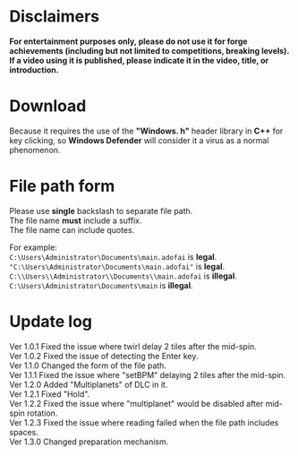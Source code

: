 # Disclaimers
**For entertainment purposes only, please do not use it for forge achievements (including but not limited to competitions, breaking levels). If a video using it is published, please indicate it in the video, title, or introduction.**
# Download
Because it requires the use of the **"Windows. h"** header library in **C++** for key clicking, so **Windows Defender** will consider it a virus as a normal phenomenon.
# File path form
Please use **single** backslash to separate file path.  
The file name **must** include a suffix.  
The file name can include quotes.

For example:  
  `C:\Users\Administrator\Documents\main.adofai` is **legal**.  
  `"C:\Users\Administrator\Documents\main.adofai"` is **legal**.  
  `C:\\Users\\Administrator\\Documents\\main.adofai` is **illegal**.  
  `C:\Users\Administrator\Documents\main` is **illegal**.
# Update log
Ver 1.0.1 Fixed the issue where twirl delay 2 tiles after the mid-spin.  
Ver 1.0.2 Fixed the issue of detecting the Enter key.  
Ver 1.1.0 Changed the form of the file path.  
Ver 1.1.1 Fixed the  issue where "setBPM" delaying 2 tiles after the mid-spin.  
Ver 1.2.0 Added "Multiplanets" of DLC in it.  
Ver 1.2.1 Fixed "Hold".  
Ver 1.2.2 Fixed the issue where "multiplanet" would be disabled after mid-spin rotation.  
Ver 1.2.3 Fixed the issue where reading failed when the file path includes spaces.  
Ver 1.3.0 Changed preparation mechanism.
